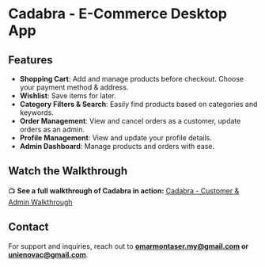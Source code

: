 # Cadabra - E-Commerce Desktop App

## Features
- **Shopping Cart**: Add and manage products before checkout. Choose your payment method & address.
- **Wishlist**: Save items for later.
- **Category Filters & Search**: Easily find products based on categories and keywords.
- **Order Management**: View and cancel orders as a customer, update orders as an admin.
- **Profile Management**: View and update your profile details.
- **Admin Dashboard**: Manage products and orders with ease.

## Watch the Walkthrough
📺 **See a full walkthrough of Cadabra in action:** [Cadabra - Customer & Admin Walkthrough](https://youtu.be/iQePNi06E_4)

## Contact
For support and inquiries, reach out to **omarmontaser.my@gmail.com or unienovac@gmail.com**.


